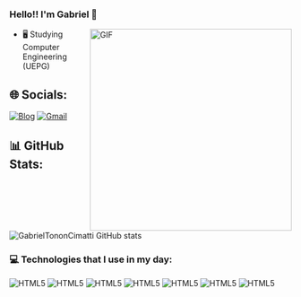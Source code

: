 ### Hello!! I'm Gabriel 👋

<img align="right" alt="GIF" src="https://raw.githubusercontent.com/ThiagoPereira232/ThiagoPereira232/main/imgs/Code%20typing.gif" width="360px" border-radius="100%"/>


- 🖥️ Studying Computer Engineering (UEPG)
  
## 🌐 Socials:

[![Blog](https://img.shields.io/badge/LinkedIn-0077B5?style=for-the-badge&logo=linkedin&logoColor=white)](www.linkedin.com/in/gabriel-tonon-cimatti-7992062a3)
[![Gmail](https://img.shields.io/badge/Gmail-D14836?style=for-the-badge&logo=gmail&logoColor=white)](mailto:gabrieltonci2004@gmail.com)

## 📊 GitHub Stats:

![GabrielTononCimatti GitHub stats](https://github-readme-stats.vercel.app/api?username=GabrielTononCimatti&show_icons=true&theme=tokyonight)

### 💻 Technologies that I use in my day:
<div style="display: inline_block">
  <img align="center" alt="HTML5" src="https://img.shields.io/badge/Python-3776AB?style=for-the-badge&logo=python&logoColor=white" />
  <img align="center" alt="HTML5" src="https://img.shields.io/badge/C-00599C?style=for-the-badge&logo=c&logoColor=white" />
  <img align="center" alt="HTML5" src="ttps://img.shields.io/badge/JavaScript-F7DF1E?style=for-the-badge&logo=javascript&logoColor=black" />
  <img align="center" alt="HTML5" src="https://img.shields.io/badge/Java-ED8B00?style=for-the-badge&logo=openjdk&logoColor=white" />
  <img align="center" alt="HTML5" src="https://img.shields.io/badge/R-276DC3?style=for-the-badge&logo=r&logoColor=white" />
  <img align="center" alt="HTML5" src="https://img.shields.io/badge/MySQL-005C84?style=for-the-badge&logo=mysql&logoColor=white" />
  <img align="center" alt="HTML5" src="https://img.shields.io/badge/Microsoft_Excel-217346?style=for-the-badge&logo=microsoft-excel&logoColor=white" />
</div>
